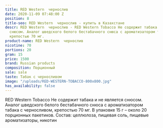 ```yaml
---
title: RED Western  чернослив
date: 2020-11-09 07:48:00 Z
position: 8
title-seo: RED Western  чернослив - купить в Казахстане
descr: RED Western  чернослив - RED Western Tobacco Не содержит табака и не является
  снюсом. Аналог шведского белого бестабачного снюса с ароматизатором табака с черносливом,
  крепостью 70 мг.
product-name: RED Western  чернослив
nicotine: 70
portions: 20
gram: 15
price: 1500
brand: Russian products
composition: Порционный
sale: sale
taste: Табак с черносливом
image: "/uploads/RED-WESTERN-TOBACCO-800x800.jpg"
has_availability: false
---
```


 RED Western Tobacco Не содержит табака и не является снюсом. Аналог шведского белого бестабачного снюса с ароматизатором табака с черносливом, крепостью 70 мг. В упаковке 15 г – около 20 порционных пакетиков. Состав: целлюлоза, пищевая соль, пищевые ароматизаторы, никотин